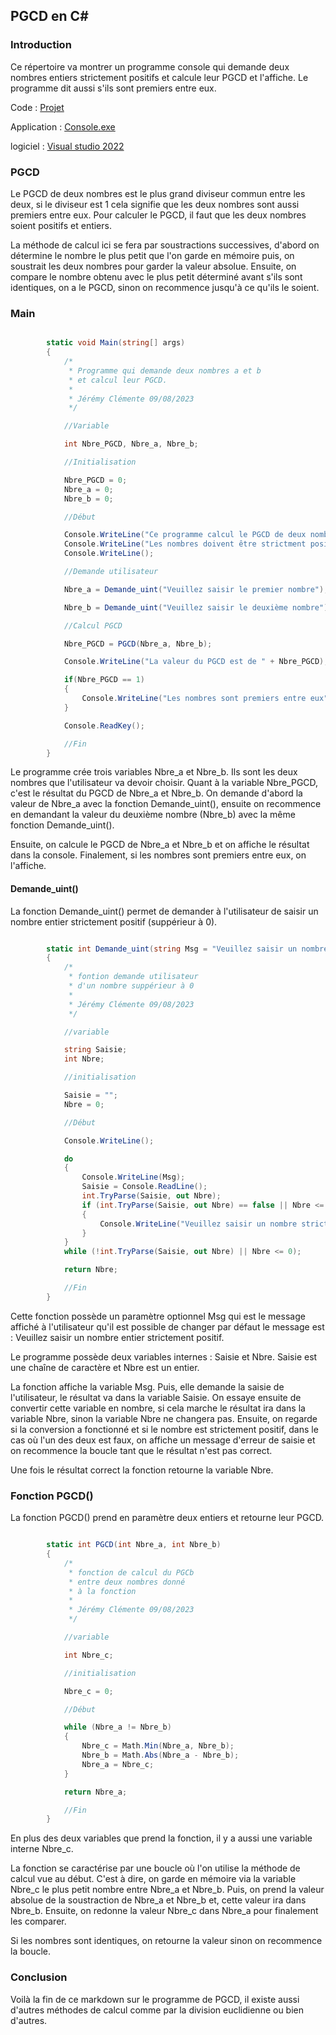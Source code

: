 ## PGCD en C#

### Introduction

Ce répertoire va montrer un programme console qui demande deux nombres entiers strictement positifs et calcule leur PGCD et l'affiche. Le programme dit aussi s'ils sont premiers entre eux.

Code : [Projet]()

Application : [Console.exe]()

logiciel : [Visual studio 2022](https://visualstudio.microsoft.com/fr/)

### PGCD

Le PGCD de deux nombres est le plus grand diviseur commun entre les deux, si le diviseur est 1 cela signifie que les deux nombres sont aussi premiers entre eux. Pour calculer le PGCD, il faut que les deux nombres soient positifs et entiers.

La méthode de calcul ici se fera par soustractions successives, d'abord on détermine le nombre le plus petit que l'on garde en mémoire puis, on soustrait les deux nombres pour garder la valeur absolue. Ensuite, on compare le nombre obtenu avec le plus petit déterminé avant s'ils sont identiques, on a le PGCD, sinon on recommence jusqu'à ce qu'ils le soient.

### Main 

~~~C#

        static void Main(string[] args)
        {
            /*
             * Programme qui demande deux nombres a et b
             * et calcul leur PGCD.
             * 
             * Jérémy Clémente 09/08/2023
             */

            //Variable

            int Nbre_PGCD, Nbre_a, Nbre_b;

            //Initialisation

            Nbre_PGCD = 0;
            Nbre_a = 0;
            Nbre_b = 0;

            //Début

            Console.WriteLine("Ce programme calcul le PGCD de deux nombres saisis");
            Console.WriteLine("Les nombres doivent être strictment positifs");
            Console.WriteLine();

            //Demande utilisateur

            Nbre_a = Demande_uint("Veuillez saisir le premier nombre");

            Nbre_b = Demande_uint("Veuillez saisir le deuxième nombre");

            //Calcul PGCD

            Nbre_PGCD = PGCD(Nbre_a, Nbre_b);

            Console.WriteLine("La valeur du PGCD est de " + Nbre_PGCD);

            if(Nbre_PGCD == 1)
            {
                Console.WriteLine("Les nombres sont premiers entre eux");
            }

            Console.ReadKey();

            //Fin
        }


~~~

Le programme crée trois variables Nbre_a et Nbre_b. Ils sont les deux nombres que l'utilisateur va devoir choisir. Quant à la variable Nbre_PGCD, c'est le résultat du PGCD de Nbre_a et Nbre_b. On demande d'abord la valeur de Nbre_a avec la fonction Demande_uint(), ensuite on recommence en demandant la valeur du deuxième nombre (Nbre_b) avec la même fonction Demande_uint().

Ensuite, on calcule le PGCD de Nbre_a et Nbre_b et on affiche le résultat dans la console. Finalement, si les nombres sont premiers entre eux, on l'affiche.

#### Demande_uint()

La fonction Demande_uint() permet de demander à l'utilisateur de saisir un nombre entier strictement positif (suppérieur à 0).

~~~C#

        static int Demande_uint(string Msg = "Veuillez saisir un nombre entier strictement positif")
        {
            /*
             * fontion demande utilisateur
             * d'un nombre suppérieur à 0
             * 
             * Jérémy Clémente 09/08/2023
             */

            //variable

            string Saisie;
            int Nbre;

            //initialisation

            Saisie = "";
            Nbre = 0;

            //Début

            Console.WriteLine();

            do
            {
                Console.WriteLine(Msg);
                Saisie = Console.ReadLine();
                int.TryParse(Saisie, out Nbre);
                if (int.TryParse(Saisie, out Nbre) == false || Nbre <= 0)
                {
                    Console.WriteLine("Veuillez saisir un nombre strictement positif (supérieur à 0)");
                }
            }
            while (!int.TryParse(Saisie, out Nbre) || Nbre <= 0);

            return Nbre;

            //Fin
        } 

~~~

Cette fonction possède un paramètre optionnel Msg qui est le message affiché à l'utilisateur qu'il est possible de changer par défaut le message est : Veuillez saisir un nombre entier strictement positif.

Le programme possède deux variables internes : Saisie et Nbre. Saisie est une chaîne de caractère et Nbre est un entier.

La fonction affiche la variable Msg. Puis, elle demande la saisie de l'utilisateur, le résultat va dans la variable Saisie. On essaye ensuite de convertir cette variable en nombre, si cela marche le résultat ira dans la variable Nbre, sinon la variable Nbre ne changera pas. Ensuite, on regarde si la conversion a fonctionné et si le nombre est strictement positif, dans le cas où l'un des deux est faux, on affiche un message d'erreur de saisie et on recommence la boucle tant que le résultat n'est pas correct.

Une fois le résultat correct la fonction retourne la variable Nbre.

### Fonction PGCD()

La fonction PGCD() prend en paramètre deux entiers et retourne leur PGCD.

~~~C#

        static int PGCD(int Nbre_a, int Nbre_b)
        {
            /*
             * fonction de calcul du PGCb
             * entre deux nombres donné
             * à la fonction
             * 
             * Jérémy Clémente 09/08/2023
             */

            //variable

            int Nbre_c;

            //initialisation 

            Nbre_c = 0;

            //Début

            while (Nbre_a != Nbre_b)
            {
                Nbre_c = Math.Min(Nbre_a, Nbre_b);
                Nbre_b = Math.Abs(Nbre_a - Nbre_b);
                Nbre_a = Nbre_c;
            }

            return Nbre_a;

            //Fin
        }

~~~

En plus des deux variables que prend la fonction, il y a aussi une variable interne Nbre_c. 

La fonction se caractérise par une boucle où l'on utilise la méthode de calcul vue au début. C'est à dire, on garde en mémoire via la variable Nbre_c le plus petit nombre entre Nbre_a et Nbre_b. Puis, on prend la valeur absolue de la soustraction de Nbre_a et Nbre_b et, cette valeur ira dans Nbre_b. Ensuite, on redonne la valeur Nbre_c dans Nbre_a pour finalement les comparer.

Si les nombres sont identiques, on retourne la valeur sinon on recommence la boucle.

### Conclusion 

Voilà la fin de ce markdown sur le programme de PGCD, il existe aussi d'autres méthodes de calcul comme par la division euclidienne ou bien d'autres.



